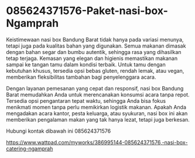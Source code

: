 # 085624371576-Paket-nasi-box-Ngamprah
Keistimewaan nasi box Bandung Barat tidak hanya pada variasi menunya, tetapi juga pada kualitas bahan yang digunakan. Semua makanan dimasak dengan bahan segar dan bumbu autentik, sehingga rasa yang dihasilkan tetap terjaga. Kemasan yang elegan dan higienis memastikan makanan sampai ke tangan tamu dalam kondisi terbaik. Untuk tamu dengan kebutuhan khusus, tersedia opsi bebas gluten, rendah lemak, atau vegan, memberikan fleksibilitas tambahan bagi penyelenggara acara.

Dengan layanan pemesanan yang cepat dan responsif, nasi box Bandung Barat memudahkan Anda untuk merencanakan konsumsi acara tanpa repot. Tersedia opsi pengantaran tepat waktu, sehingga Anda bisa fokus menikmati momen tanpa perlu memikirkan logistik makanan. Apakah Anda mengadakan acara kantor, pesta keluarga, atau syukuran, nasi box ini akan memberikan pengalaman makan yang tak hanya lezat, tetapi juga berkesan.

Hubungi kontak dibawah ini
085624371576

https://www.wattpad.com/myworks/386995144-085624371576,-nasi-box-catering-ngamprah
